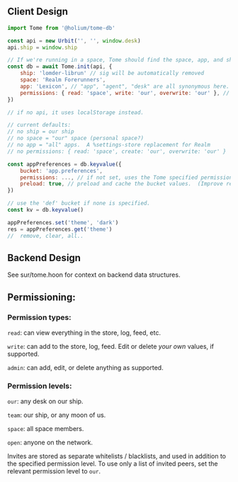 ## Client Design

```js
import Tome from '@holium/tome-db'

const api = new Urbit('', '', window.desk)
api.ship = window.ship

// If we're running in a space, Tome should find the space, app, and ship associated and set those by default.  Going to need some tuning on the defaults here (likely contact our spaces agent).
const db = await Tome.init(api, {
    ship: 'lomder-librun' // sig will be automatically removed
    space: 'Realm Forerunners',
    app: 'Lexicon', // "app", "agent", "desk" are all synonymous here. This is for keeping data separate from other applications / desks.
    permissions: { read: 'space', write: 'our', overwrite: 'our' }, // this is just a default to use for subclasses.  It's not persisted in Urbit
})

// if no api, it uses localStorage instead.

// current defaults:
// no ship = our ship
// no space = "our" space (personal space?)
// no app = "all" apps.  A %settings-store replacement for Realm
// no permissions: { read: 'space', create: 'our', overwrite: 'our' }

const appPreferences = db.keyvalue({
    bucket: 'app.preferences',
    permissions: ..., // if not set, uses the Tome specified permissions
    preload: true, // preload and cache the bucket values.  (Improve response time.)
})

// use the 'def' bucket if none is specified.
const kv = db.keyvalue()

appPreferences.set('theme', 'dark')
res = appPreferences.get('theme')
//  remove, clear, all..
```

## Backend Design

See sur/tome.hoon for context on backend data structures.

## Permissioning:

### Permission types:

`read`: can view everything in the store, log, feed, etc.

`write`: can add to the store, log, feed. Edit or delete _your own_ values, if supported.

`admin`: can add, edit, or delete anything as supported.

### Permission levels:

`our`: any desk on our ship.

`team`: our ship, or any moon of us.

`space`: all space members.

`open`: anyone on the network.

Invites are stored as separate whitelists / blacklists, and used in addition to the specified permission level.
To use only a list of invited peers, set the relevant permission level to `our`.

